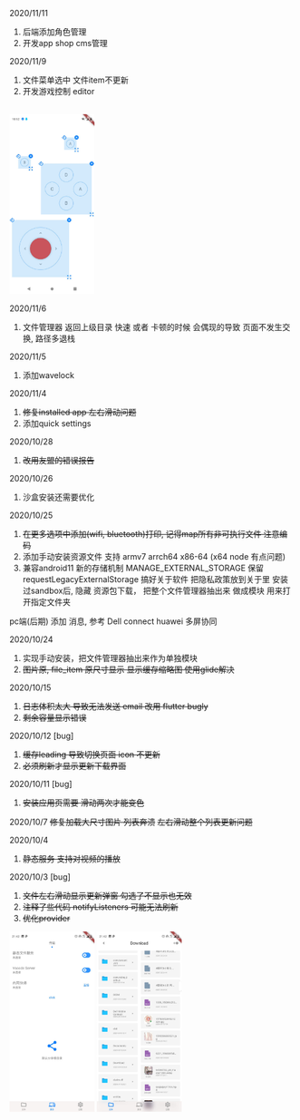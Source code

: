 2020/11/11
1. 后端添加角色管理
2. 开发app shop cms管理


2020/11/9
1. 文件菜单选中 文件item不更新
2. 开发游戏控制 editor
<br />
<img width="150" src="./1.jpg"/>

2020/11/6
1. 文件管理器 返回上级目录 快速 或者 卡顿的时候
会偶现的导致 页面不发生交换, 路径多退栈 

2020/11/5
1. 添加wavelock

2020/11/4
1. ~~修复installed app 左右滑动问题~~
2. 添加quick settings 

2020/10/28
1. ~~改用友盟的错误报告~~

2020/10/26
1. 沙盒安装还需要优化

2020/10/25
1. ~~在更多选项中添加(wifi, bluetooth)打印, 记得map所有非可执行文件 注意编码~~
2. 添加手动安装资源文件 支持 armv7 arrch64 x86-64 (x64 node 有点问题)
3. 兼容android11 新的存储机制 MANAGE\_EXTERNAL\_STORAGE 保留requestLegacyExternalStorage
搞好关于软件 把隐私政策放到关于里
安装过sandbox后, 隐藏 资源包下载，
把整个文件管理器抽出来 做成模块 用来打开指定文件夹

pc端(后期) 添加 消息, 参考 Dell connect huawei 多屏协同

2020/10/24

1. 实现手动安装，把文件管理器抽出来作为单独模块
2. ~~图片原, file\_item 原尺寸显示 显示缓存缩略图 使用glide解决~~

2020/10/15

1. ~~日志体积太大 导致无法发送 email 改用 flutter bugly~~
2. ~~剩余容量显示错误~~

2020/10/12 [bug]

1. ~~缓存leading 导致切换页面 icon 不更新~~
2. ~~必须刷新才显示更新下载界面~~

2020/10/11 [bug]

1. ~~安装应用页需要 滑动两次才能变色~~

2020/10/7
~~修复加载大尺寸图片 列表奔溃~~
~~左右滑动整个列表更新问题~~

2020/10/4
1. ~~静态服务 支持对视频的播放~~

2020/10/3 [bug]
1. ~~文件左右滑动显示更新弹窗 勾选了不显示也无效~~
2. ~~注释了些代码 notifyListeners 可能无法刷新~~
3. ~~优化provider~~

<img width="150" src="./2.jpg"/>
<img width="150" src="./3.jpg"/>
